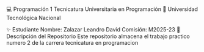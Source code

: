 💻 Programación 1
Tecnicatura Universitaria en Programación
📍 Universidad Tecnológica Nacional

✨ Estudiante
Nombre: Zalazar Leandro David
Comisión: M2025-23
📂 Descripción del Repositorio
Este repositorio almacena el trabajo practico numero 2 de la carrera tecnicatura en programacion
